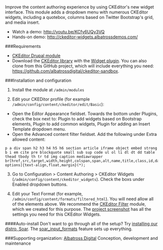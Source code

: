 Improve the content authoring experience by using CKEditor's new widget interface.
This module adds a dropdown menu with numerous CKEditor widgets, including a quotebox, columns based on Twitter Bootstrap's grid, and media insert.

* Watch a demo: http://youtu.be/KCfy6UQy3VQ
* Hands-on demo: http://ckeditor-widgets.albatrossdemos.com/


###Requirements
* [CKEditor Drupal module](http://drupal.org/project/ckeditor)
* Download the [CKEditor library](http://ckeditor.com/download) with the [Widget plugin](http://ckeditor.com/addon/widget).  You can also clone from this GitHub project, which will include everything you need: https://github.com/albatrossdigital/ckeditor-sandbox.


###Installation and configuration
1. Install the module at `/admin/modules`

2. Edit your CKEDitor profile (for example `/admin/config/content/ckeditor/edit/Basic`):
* Open the Editor Appearance fieldset. Towards the bottom under Plugins, check the box next to: Plugin to add widgets based on Bootstrap elements, Plugin to add common widgets, Plugin for adding an Insert Template dropdown menu.
* Open the Advanced content filter fieldset. Add the following under Extra allowed content:
```
p a div span h2 h3 h4 h5 h6 section article iframe object embed strong b i em cite pre blockquote small sub sup code ul ol li dl dt dd table thead tbody th tr td img caption mediawrapper br[href,src,target,width,height,colspan,span,alt,name,title,class,id,data-options]{text-align,float,margin}(*);
```

3. Go to Configuration > Content Authoring > CKEditor Widgets (`/admin/config/content/ckeditor_widgets`). Check the boxs under Enabled dropdown buttons.

4. Edit your Text Format (for example, `/admin/config/content/formats/filtered_html`). You will need allow all of the elements above.  We recommend the [CKEditor Filter](https://www.drupal.org/project/ckeditor_filter) module, which we created for this purpose.  The [project screenshot](https://www.drupal.org/files/project-images/CKEditor-filter-screenshot.png) has all the settings you need for this CKEditor Widgets.

####Auto-install
Don't want to go through all of the setup? Try [installing our distro, Soar](https://github.com/albatrossdigital/soar-drops-7).  The [soar_input_formats](https://github.com/albatrossdigital/soar-drops-7/tree/master/profiles/soar/modules/features/soar_input_formats) feature sets up everything.


###Supporting organization: 
[Albatross Digital](http://albatrossdigital.com)
Conception, development and maintenance